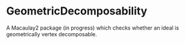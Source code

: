 # GeometricDecomposability
A Macaulay2 package (in progress) which checks whether an ideal is 
geometrically vertex decomposable.
